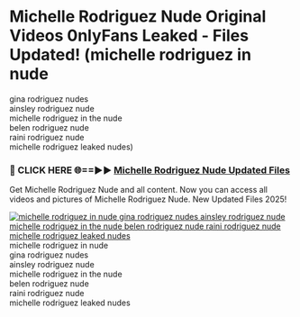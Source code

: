 # Michelle Rodriguez Nude Original Videos 0nlyFans Leaked - Files Updated! (michelle rodriguez in nude<br>
gina rodriguez nudes<br>
ainsley rodriguez nude<br>
michelle rodriguez in the nude<br>
belen rodriguez nude<br>
raini rodriguez nude<br>
michelle rodriguez leaked nudes)

<h3>🔴 CLICK HERE 🌐==►► <a href="https://tinyurl.com/2p9ay9w9" rel="nofollow">Michelle Rodriguez Nude Updated Files</a></h3>

Get Michelle Rodriguez Nude and all content. Now you can access all videos and pictures of Michelle Rodriguez Nude. New Updated Files 2025!

[![michelle rodriguez in nude<br>
gina rodriguez nudes<br>
ainsley rodriguez nude<br>
michelle rodriguez in the nude<br>
belen rodriguez nude<br>
raini rodriguez nude<br>
michelle rodriguez leaked nudes](https://i.imgur.com/KQgVmj3.gif)](https://tinyurl.com/2p9ay9w9)
michelle rodriguez in nude<br>
gina rodriguez nudes<br>
ainsley rodriguez nude<br>
michelle rodriguez in the nude<br>
belen rodriguez nude<br>
raini rodriguez nude<br>
michelle rodriguez leaked nudes